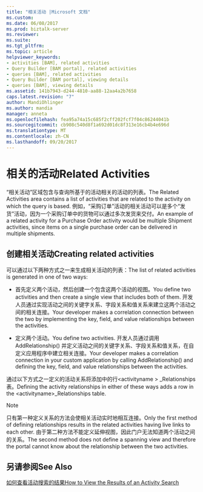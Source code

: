 ```yaml
---
title: "相关活动 |Microsoft 文档"
ms.custom: 
ms.date: 06/08/2017
ms.prod: biztalk-server
ms.reviewer: 
ms.suite: 
ms.tgt_pltfrm: 
ms.topic: article
helpviewer_keywords:
- activities [BAM], related activities
- Query Builder [BAM portal], related activities
- queries [BAM], related activities
- Query Builder [BAM portal], viewing details
- queries [BAM], viewing details
ms.assetid: 141b7943-d244-4810-aa88-12aa4a2b7658
caps.latest.revision: "7"
author: MandiOhlinger
ms.author: mandia
manager: anneta
ms.openlocfilehash: fea95a74a15c685f2cff202fcf7f04c86244041b
ms.sourcegitcommit: cb908c540d8f1a692d01dc8f313e16cb4b4e696d
ms.translationtype: MT
ms.contentlocale: zh-CN
ms.lasthandoff: 09/20/2017
---
```

# <a name="related-activities"></a><span data-ttu-id="6ad10-102">相关的活动</span><span class="sxs-lookup"><span data-stu-id="6ad10-102">Related Activities</span></span>
<span data-ttu-id="6ad10-103">“相关活动”区域包含与查询所基于的活动相关的活动的列表。</span><span class="sxs-lookup"><span data-stu-id="6ad10-103">The Related Activities area contains a list of activities that are related to the activity on which the query is based.</span></span> <span data-ttu-id="6ad10-104">例如，“采购订单”活动的相关活动可以是多个“发货”活动，因为一个采购订单中的货物可以通过多次发货来交付。</span><span class="sxs-lookup"><span data-stu-id="6ad10-104">An example of a related activity for a Purchase Order activity would be multiple Shipment activities, since items on a single purchase order can be delivered in multiple shipments.</span></span>  
  
## <a name="creating-related-activities"></a><span data-ttu-id="6ad10-105">创建相关活动</span><span class="sxs-lookup"><span data-stu-id="6ad10-105">Creating related activities</span></span>  
 <span data-ttu-id="6ad10-106">可以通过以下两种方式之一来生成相关活动的列表：</span><span class="sxs-lookup"><span data-stu-id="6ad10-106">The list of related activities is generated in one of two ways:</span></span>  
  
-   <span data-ttu-id="6ad10-107">首先定义两个活动，然后创建一个包含这两个活动的视图。</span><span class="sxs-lookup"><span data-stu-id="6ad10-107">You define two activities and then create a single view that includes both of them.</span></span> <span data-ttu-id="6ad10-108">开发人员通过实现活动之间的关键字关系、字段关系和值关系来建立这两个活动之间的相关连接。</span><span class="sxs-lookup"><span data-stu-id="6ad10-108">Your developer makes a correlation connection between the two by implementing the key, field, and value relationships between the activities.</span></span>  
  
-   <span data-ttu-id="6ad10-109">定义两个活动。</span><span class="sxs-lookup"><span data-stu-id="6ad10-109">You define two activities.</span></span> <span data-ttu-id="6ad10-110">开发人员通过调用 AddRelationship() 并定义活动之间的关键字关系、字段关系和值关系，在自定义应用程序中建立相关连接。</span><span class="sxs-lookup"><span data-stu-id="6ad10-110">Your developer makes a correlation connection in your custom application by calling AddRelationship() and defining the key, field, and value relationships between the activities.</span></span>  
  
 <span data-ttu-id="6ad10-111">通过以下方式之一定义的活动关系将添加中的行\<activityname > _Relationships 表。</span><span class="sxs-lookup"><span data-stu-id="6ad10-111">Defining the activity relationships in either of these ways adds a row in the \<activityname>_Relationships table.</span></span>  
  
> [!NOTE]
>  <span data-ttu-id="6ad10-112">只有第一种定义关系的方法会使相关活动实时地相互连接。</span><span class="sxs-lookup"><span data-stu-id="6ad10-112">Only the first method of defining relationships results in the related activities having live links to each other.</span></span> <span data-ttu-id="6ad10-113">由于第二种方法不能定义延伸视图，因此门户无法知道两个活动之间的关系。</span><span class="sxs-lookup"><span data-stu-id="6ad10-113">The second method does not define a spanning view and therefore the portal cannot know about the relationship between the two activities.</span></span>  
  
## <a name="see-also"></a><span data-ttu-id="6ad10-114">另请参阅</span><span class="sxs-lookup"><span data-stu-id="6ad10-114">See Also</span></span>  
 [<span data-ttu-id="6ad10-115">如何查看活动搜索的结果</span><span class="sxs-lookup"><span data-stu-id="6ad10-115">How to View the Results of an Activity Search</span></span>](../core/how-to-view-the-results-of-an-activity-search.md)